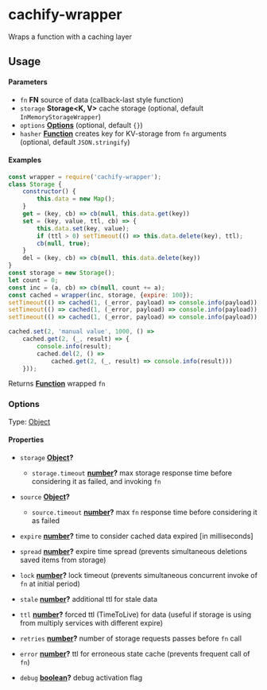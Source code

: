 <!-- Generated by documentation.js. Update this documentation by updating the source code. -->

# cachify-wrapper

Wraps a function with a caching layer

## Usage

#### Parameters

*   `fn` **FN** source of data (callback-last style function)
*   `storage` **Storage\<K, V>** cache storage (optional, default `InMemoryStorageWrapper`)
*   `options` **[Options](#options)**  (optional, default `{}`)
*   `hasher` **[Function](https://developer.mozilla.org/docs/Web/JavaScript/Reference/Statements/function)** creates key for KV-storage from `fn` arguments (optional, default `JSON.stringify`)

#### Examples

```javascript
const wrapper = require('cachify-wrapper');
class Storage {
	constructor() {
		this.data = new Map();
	}
	get = (key, cb) => cb(null, this.data.get(key))
	set = (key, value, ttl, cb) => {
		this.data.set(key, value);
		if (ttl > 0) setTimeout(() => this.data.delete(key), ttl);
		cb(null, true);
	}
	del = (key, cb) => cb(null, this.data.delete(key))
}
const storage = new Storage();
let count = 0;
const inc = (a, cb) => cb(null, count += a);
const cached = wrapper(inc, storage, {expire: 100});
setTimeout(() => cached(1, (_error, payload) => console.info(payload)), 0); // Invokes request
setTimeout(() => cached(1, (_error, payload) => console.info(payload)), 100); // Takes cached result
setTimeout(() => cached(1, (_error, payload) => console.info(payload)), 200); // Invokes second request

cached.set(2, 'manual value', 1000, () =>
	cached.get(2, (_, result) => {
		console.info(result);
		cached.del(2, () =>
			cached.get(2, (_, result) => console.info(result)))
	}));
```

Returns **[Function](https://developer.mozilla.org/docs/Web/JavaScript/Reference/Statements/function)** wrapped `fn`

### Options

Type: [Object](https://developer.mozilla.org/docs/Web/JavaScript/Reference/Global_Objects/Object)

#### Properties

*   `storage` **[Object](https://developer.mozilla.org/docs/Web/JavaScript/Reference/Global_Objects/Object)?**

    *   `storage.timeout` **[number](https://developer.mozilla.org/docs/Web/JavaScript/Reference/Global_Objects/Number)?** max storage response time before considering it as failed, and invoking `fn`
*   `source` **[Object](https://developer.mozilla.org/docs/Web/JavaScript/Reference/Global_Objects/Object)?**

    *   `source.timeout` **[number](https://developer.mozilla.org/docs/Web/JavaScript/Reference/Global_Objects/Number)?** max `fn` response time before considering it as failed
*   `expire` **[number](https://developer.mozilla.org/docs/Web/JavaScript/Reference/Global_Objects/Number)?** time to consider cached data expired \[in milliseconds]
*   `spread` **[number](https://developer.mozilla.org/docs/Web/JavaScript/Reference/Global_Objects/Number)?** expire time spread (prevents simultaneous deletions saved items from storage)
*   `lock` **[number](https://developer.mozilla.org/docs/Web/JavaScript/Reference/Global_Objects/Number)?** lock timeout (prevents simultaneous concurrent invoke of `fn` at initial period)
*   `stale` **[number](https://developer.mozilla.org/docs/Web/JavaScript/Reference/Global_Objects/Number)?** additional ttl for stale data
*   `ttl` **[number](https://developer.mozilla.org/docs/Web/JavaScript/Reference/Global_Objects/Number)?** forced ttl (TimeToLive) for data (useful if storage is using from multiply services with different expire)
*   `retries` **[number](https://developer.mozilla.org/docs/Web/JavaScript/Reference/Global_Objects/Number)?** number of storage requests passes before `fn` call
*   `error` **[number](https://developer.mozilla.org/docs/Web/JavaScript/Reference/Global_Objects/Number)?** ttl for erroneous state cache (prevents frequent call of `fn`)
*   `debug` **[boolean](https://developer.mozilla.org/docs/Web/JavaScript/Reference/Global_Objects/Boolean)?** debug activation flag

